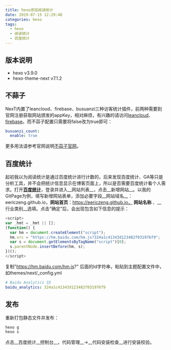 ```yaml
---
title: hexo添加阅读统计
date: 2019-07-15 12:29:48
categories: hexo
tags:
  - hexo
  - 阅读统计
  - 百度统计
---
```

## 版本说明
* hexo v3.9.0
* hexo-theme-next v7.1.2

## 不蒜子
NexT内置了leancloud、firebase、busuanzi三种访客统计插件，前两种需要到官网注册获取网站颁发的appKey，相对麻烦，有兴趣的请访问[leancloud](https://leancloud.cn)、[firebase](https://console.firebase.google.com/u/0/)。而不蒜子配置只需要将false改为true即可：
```yml
busuanzi_count:
  enable: true
```
更多用法请参考官网说明[不蒜子官网](http://ibruce.info/2015/04/04/busuanzi/)。
## 百度统计
起初我以为阅读统计是通过百度统计进行计数的，后来发现百度统计、GA等只是分析工具，并不会把统计信息显示在博客页面上，所以是否需要百度统计看个人需求。打开[__百度统计__](https://tongji.baidu.com/)，登录并进入__网站列表__，点击__新增网站__。以我的GitPage为例，填写新增网站表单，添加必要字段__网站域名__：eericzeng.github.io，__网站首页__：https://eericzeng.github.io， __网站名称__ 、__行业类别__选填。点击“确定”后，会出现包含如下信息的提示：
```JavaScript
<script>
var _hmt = _hmt || [];
(function() {
  var hm = document.createElement("script");
  hm.src = "https://hm.baidu.com/hm.js?324a1c41343d123482f031976f9";
  var s = document.getElementsByTagName("script")[0];
  s.parentNode.insertBefore(hm, s);
})();
</script>
```
复制"https://hm.baidu.com/hm.js?" 后面的Id字符串，粘贴到主题配置文件中，如themes/next/_config.yml
```yml
# Baidu Analytics ID
baidu_analytics: 324a1c41343d123482f031976f9
```
## 发布
重新打包静态文件并发布：
```bash
hexo g
hexo s
```
点击__百度统计__控制台__，代码管理__->__代码安装检查__进行安装校验。
